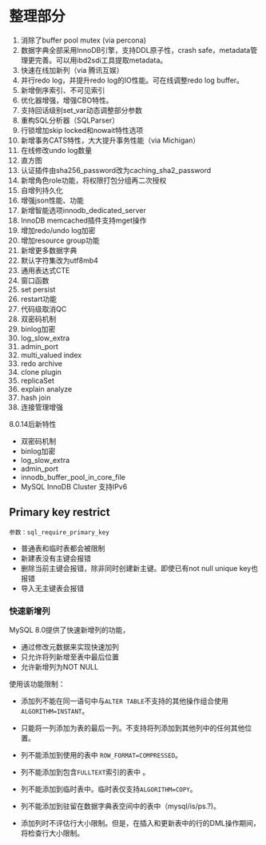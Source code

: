# 整理部分


1. 消除了buffer pool mutex     (via percona)
2. 数据字典全部采用InnoDB引擎，支持DDL原子性，crash safe，metadata管理更完善。可以用ibd2sdi工具提取metadata。
3. 快速在线加新列（via 腾讯互娱）
4. 并行redo log，并提升redo log的IO性能。可在线调整redo log buffer。
5. 新增倒序索引、不可见索引
6. 优化器增强，增强CBO特性。
7. 支持回话级别set_var动态调整部分参数
8. 重构SQL分析器（SQLParser）
9. 行锁增加skip locked和nowait特性选项
10. 新增事务CATS特性，大大提升事务性能（via Michigan）
11. 在线修改undo log数量
12. 直方图
13. 认证插件由sha256_password改为caching_sha2_password
14. 新增角色role功能，将权限打包分组再二次授权
15. 自增列持久化
16. 增强json性能、功能
17. 新增智能选项innodb_dedicated_server
18. InnoDB memcached插件支持mget操作
19. 增加redo/undo log加密
20. 增加resource group功能
21. 新增更多数据字典
22. 默认字符集改为utf8mb4
23. 通用表达式CTE
24. 窗口函数
25. set persist
26. restart功能
27. 代码级取消QC
28. 双密码机制
29. binlog加密
30. log_slow_extra
31. admin_port
32. multi_valued index
33. redo archive
34. clone plugin
35. replicaSet
36. explain analyze
37. hash join
38. 连接管理增强

 

 

 

8.0.14后新特性

- 双密码机制
- binlog加密
- log_slow_extra
- admin_port
- innodb_buffer_pool_in_core_file
- MySQL InnoDB     Cluster 支持IPv6

 

 

## Primary key restrict

```
参数：sql_require_primary_key
```

- 普通表和临时表都会被限制
- 新建表没有主键会报错
- 删除当前主键会报错，除非同时创建新主键。即使已有not null unique key也报错
- 导入无主键表会报错

 

### 快速新增列

 MySQL 8.0提供了快速新增列的功能，

- 通过修改元数据来实现快速加列
- 只允许将列新增至表中最后位置
- 允许新增列为NOT NULL

使用该功能限制：

- 添加列不能在同一语句中与`ALTER TABLE`不支持的其他操作组合使用`ALGORITHM=INSTANT`。

- 只能将一列添加为表的最后一列。不支持将列添加到其他列中的任何其他位置。

- 列不能添加到使用的表中 `ROW_FORMAT=COMPRESSED`。

- 列不能添加到包含`FULLTEXT`索引的表中 。

- 列不能添加到临时表中。临时表仅支持`ALGORITHM=COPY`。

- 列不能添加到驻留在数据字典表空间中的表中（mysql/is/ps.?)。

- 添加列时不评估行大小限制。但是，在插入和更新表中的行的DML操作期间，将检查行大小限制。

  

